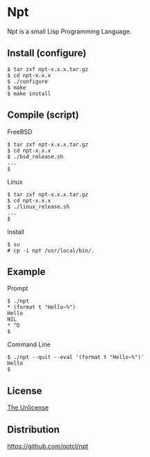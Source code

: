 # Npt

Npt is a small Lisp Programming Language.

## Install (configure)

```
$ tar zxf npt-x.x.x.tar.gz
$ cd npt-x.x.x
$ ./configure
$ make
$ make install
```


## Compile (script)

FreeBSD
```
$ tar zxf npt-x.x.x.tar.gz
$ cd npt-x.x.x
$ ./bsd_release.sh
...
$
```

Linux
```
$ tar zxf npt-x.x.x.tar.gz
$ cd npt-x.x.x
$ ./linux_release.sh
...
$
```

Install
```
$ su
# cp -i npt /usr/local/bin/.
```

## Example

Prompt
```
$ ./npt
* (format t "Hello~%")
Hello
NIL
* ^D
$
```

Command Line
```
$ ./npt --quit --eval '(format t "Hello~%")'
Hello
$
```

## License

[The Unlicense](LICENSE)


## Distribution

https://github.com/nptcl/npt

